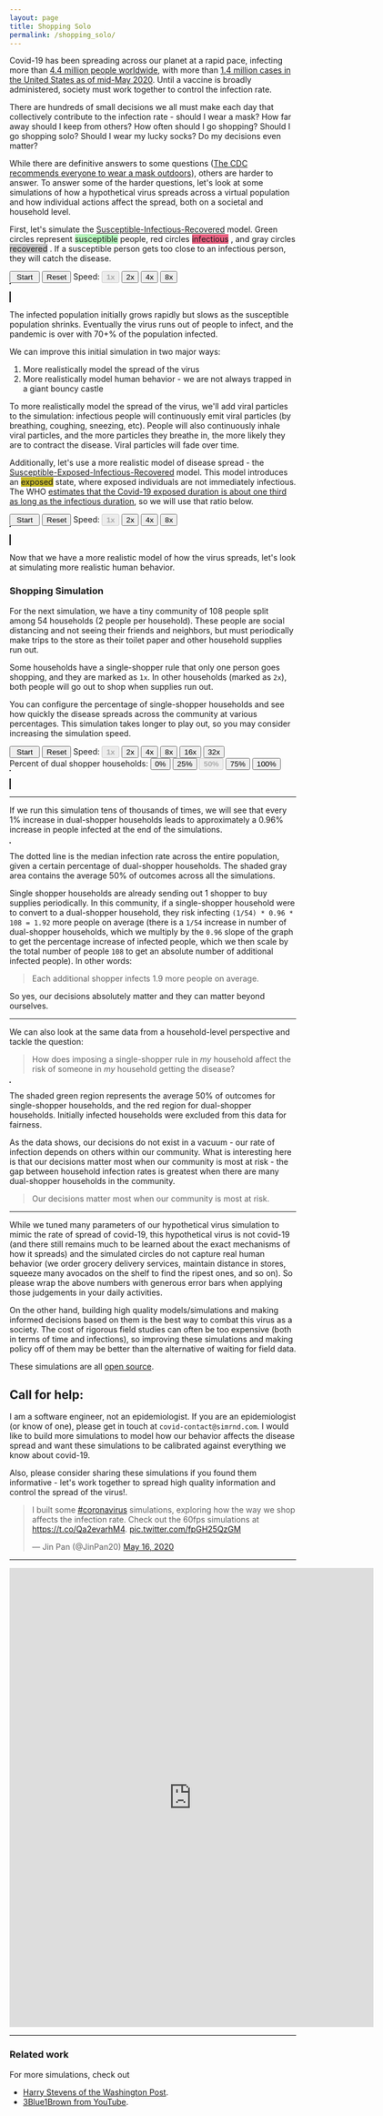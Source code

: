 ```yaml
---
layout: page
title: Shopping Solo
permalink: /shopping_solo/
---
```


<script src="./bootstrap.js"></script>

Covid-19 has been spreading across our planet at a rapid pace, infecting
more than [4.4 million people
worldwide](https://www.nytimes.com/interactive/2020/world/coronavirus-maps.html),
with more than [1.4 million cases in the United States as of mid-May
2020](https://www.nytimes.com/interactive/2020/us/coronavirus-us-cases.html).
Until a vaccine is broadly administered, society must work together to control
the infection rate.

There are hundreds of small decisions we all must make each day that
collectively contribute to the infection rate - should I wear a mask? How far away
should I keep from others? How often should I go shopping? Should I go
shopping solo? Should I wear my lucky socks? Do my decisions even matter?

While there are definitive answers to some questions ([The CDC recommends
everyone to wear a mask
outdoors](https://www.cdc.gov/coronavirus/2019-ncov/prevent-getting-sick/diy-cloth-face-coverings.html)),
others are harder to answer.  To answer some of the harder questions, let's look
at some simulations of how a hypothetical virus spreads across a virtual
population and how individual actions affect the spread, both on a societal and
household level.

First, let's simulate the
[Susceptible-Infectious-Recovered](https://en.wikipedia.org/wiki/Compartmental_models_in_epidemiology#The_SIR_model)
model.  Green circles represent <span style="background-color:
#B8F7BF">susceptible</span> people, red circles <span style="background-color:
#EB6383">infectious</span> , and gray circles <span style="background-color:
#C8C8C8">recovered</span> .  If a susceptible person gets too close to an
infectious person, they will catch the disease.

<div>
  <button id="radius_brownian0-start" style="width: 4em">Start</button>
  <button id="radius_brownian0-reset">Reset</button>
  <span>Speed:
    <button class="radius_brownian0-speed" data-speed="1" style="font-weight: bold" disabled>1x</button>
    <button class="radius_brownian0-speed" data-speed="2">2x</button>
    <button class="radius_brownian0-speed" data-speed="4">4x</button>
    <button class="radius_brownian0-speed" data-speed="8">8x</button>
  </span>
  <br>
  <div
          id="radius_brownian0-uplot"
          style="border: solid; border-width: thin; display: inline-block"
  ></div>

  <canvas
          id="radius_brownian0-canvas"
          width="600" height="400"
          style="border:1px solid #000000; width:100%">
  </canvas>
</div>

The infected population initially grows rapidly but slows as the susceptible
population shrinks.  Eventually the virus runs out of people to infect, and the
pandemic is over with 70+% of the population infected.

We can improve this initial simulation in two major ways:
1. More realistically model the spread of the virus
1. More realistically model human behavior - we are not always trapped in a giant
bouncy castle

To more realistically model the spread of the virus, we'll add viral particles
to the simulation: infectious people will continuously emit viral particles
(by breathing, coughing, sneezing, etc).  People will also continuously inhale
viral particles, and the more particles they breathe in, the more likely they
are to contract the disease.  Viral particles will fade over time.

Additionally, let's use a more realistic model of disease spread - the
[Susceptible-Exposed-Infectious-Recovered](https://en.wikipedia.org/wiki/Compartmental_models_in_epidemiology#The_SEIR_model)
model.  This model introduces an <span style="background-color:
#C7BA29">exposed</span> state, where exposed individuals are not immediately
infectious.  The WHO [estimates that the Covid-19 exposed duration is about one
third as long as the infectious
duration](https://www.who.int/docs/default-source/coronaviruse/who-china-joint-mission-on-covid-19-final-report.pdf),
so we will use that ratio below.

<div>
  <button id="particle_brownian0-start" style="width: 4em">Start</button>
  <button id="particle_brownian0-reset">Reset</button>
  <span>Speed:
    <button class="particle_brownian0-speed" data-speed="1" style="font-weight: bold" disabled>1x</button>
    <button class="particle_brownian0-speed" data-speed="2">2x</button>
    <button class="particle_brownian0-speed" data-speed="4">4x</button>
    <button class="particle_brownian0-speed" data-speed="8">8x</button>
  </span>

  <br>
  <div
          id="particle_brownian0-uplot"
          style="border: solid; border-width: thin; display: inline-block"
  ></div>

  <canvas
          id="particle_brownian0-canvas"
          width="600" height="400"
          style="border:1px solid #000000; width:100%">
  </canvas>
</div>

Now that we have a more realistic model of how the virus spreads, let's look at
simulating more realistic human behavior.

### Shopping Simulation

For the next simulation, we have a tiny community of 108 people split among 54
households (2 people per household).  These people are social distancing and
not seeing their friends and neighbors, but must periodically make trips to the
store as their toilet paper and other household supplies run out.

Some households have a single-shopper rule that only one person goes shopping,
and they are marked as `1x`.  In other households (marked as `2x`), both people
will go out to shop when supplies run out.

You can configure the percentage of single-shopper households and see how quickly
the disease spreads across the community at various percentages.  This simulation
takes longer to play out, so you may consider increasing the simulation speed.

<div>
  <button id="particle_shopper0-start" style="width: 4em">Start</button>
  <button id="particle_shopper0-reset">Reset</button>
  <span>Speed:
    <button class="particle_shopper0-speed" data-speed="1" style="font-weight: bold" disabled>1x</button>
    <button class="particle_shopper0-speed" data-speed="2">2x</button>
    <button class="particle_shopper0-speed" data-speed="4">4x</button>
    <button class="particle_shopper0-speed" data-speed="8">8x</button>
    <button class="particle_shopper0-speed" data-speed="16">16x</button>
    <button class="particle_shopper0-speed" data-speed="32">32x</button>
  </span>
  <br>
  <span>Percent of dual shopper households:
    <button class="particle_shopper0-pct-dual-shopper" data-pct="0">0%</button>
    <button class="particle_shopper0-pct-dual-shopper" data-pct="25">25%</button>
    <button class="particle_shopper0-pct-dual-shopper" data-pct="50" style="font-weight: bold" disabled>50%</button>
    <button class="particle_shopper0-pct-dual-shopper" data-pct="75">75%</button>
    <button class="particle_shopper0-pct-dual-shopper" data-pct="100">100%</button>
  </span>

  <br>
  <div
          id="particle_shopper0-uplot"
          style="border: solid; border-width: thin; display: inline-block"
  ></div>

  <canvas
          id="particle_shopper0-canvas"
          width="600" height="400"
          style="border:1px solid #000000; width:100%">
  </canvas>
</div>

<hr>

If we run this simulation tens of thousands of times, we will see that
every 1% increase in dual-shopper households leads to approximately a
0.96% increase in people infected at the end of the simulations.

<div
        id="infection_rate_vs_pct_dual_shopper"
        style="border: solid; border-width: thin; display: inline-block"
></div>

The dotted line is the median infection rate across the entire population,
given a certain percentage of dual-shopper households. The shaded gray area
contains the average 50% of outcomes across all the simulations.

Single shopper households are already sending out 1 shopper to buy supplies
periodically. In this community, if a single-shopper household were to convert
to a dual-shopper household, they risk infecting `(1/54) * 0.96 * 108 = 1.92`
more people on average (there is a `1/54` increase in number of dual-shopper
households, which we multiply by the `0.96` slope of the graph to get the
percentage increase of infected people, which we then scale by the total number
of people `108` to get an absolute number of additional infected people). In
other words:

> Each additional shopper infects 1.9 more people on average.

So yes, our decisions absolutely matter and they can matter beyond ourselves.

<hr>

We can also look at the same data from a household-level perspective and tackle
the question:

> How does imposing a single-shopper rule in _my_ household affect the risk of
> someone in _my_ household getting the disease?

<div
        id="infection_rate_by_household_type_vs_pct_dual_shopper"
        style="border: solid; border-width: thin; display: inline-block"
></div>

The shaded green region represents the average 50% of outcomes for
single-shopper households, and the red region for dual-shopper households.
Initially infected households were excluded from this data for fairness.

As the data shows, our decisions do not exist in a vacuum - our rate of infection
depends on others within our community. What is interesting here is that
our decisions matter most when our community is most at risk - the gap between
household infection rates is greatest when there are many dual-shopper households
in the community.

> Our decisions matter most when our community is most at risk.

<hr>

While we tuned many parameters of our hypothetical virus simulation to
mimic the rate of spread of covid-19, this hypothetical virus is not covid-19
(and there still remains much to be learned about the exact mechanisms of how
it spreads) and the simulated circles do not capture real human behavior
(we order grocery delivery services, maintain distance in stores, squeeze many
avocados on the shelf to find the ripest ones, and so on).  So please wrap the
above numbers with generous error bars when applying those judgements in your
daily activities.

On the other hand, building high quality models/simulations and making informed
decisions based on them is the best way to combat this virus as a society.  The
cost of rigorous field studies can often be too expensive (both in terms of
time and infections), so improving these simulations and making policy off of
them may be better than the alternative of waiting for field data.

These simulations are all [open
source](https://www.github.com/jinpan/covid-simulations/).

## Call for help:
I am a software engineer, not an epidemiologist.  If you are an epidemiologist
(or know of one), please get in touch at `covid-contact@simrnd.com`.  I would
like to build more simulations to model how our behavior affects the disease
spread and want these simulations to be calibrated against everything we know
about covid-19.

Also, please consider sharing these simulations if you found them informative -
let's work together to spread high quality information and control the spread of
the virus!.

<blockquote class="twitter-tweet"><p lang="en" dir="ltr">I built some <a href="https://twitter.com/hashtag/coronavirus?src=hash&amp;ref_src=twsrc%5Etfw">#coronavirus</a> simulations, exploring how the way we shop affects the infection rate. Check out the 60fps simulations at <a href="https://t.co/Qa2evarhM4">https://t.co/Qa2evarhM4</a>. <a href="https://t.co/fpGH25QzGM">pic.twitter.com/fpGH25QzGM</a></p>&mdash; Jin Pan (@JinPan20) <a href="https://twitter.com/JinPan20/status/1261462639516909569?ref_src=twsrc%5Etfw">May 16, 2020</a></blockquote> <script async src="https://platform.twitter.com/widgets.js" charset="utf-8"></script>

<hr>

<iframe
    src="https://docs.google.com/forms/d/e/1FAIpQLScaAb4nP7WCOu7TaKnvmtKayJ81Zcs5BH8kmMBD3-Xf61dHzg/viewform?embedded=true"
    width="640" height="807" frameborder="0" marginheight="0" marginwidth="0">
    Feedback form
</iframe>

<hr>

### Related work

For more simulations, check out
* [Harry Stevens of the Washington Post](https://www.washingtonpost.com/graphics/2020/world/corona-simulator/).
* [3Blue1Brown from YouTube](https://www.youtube.com/watch?v=gxAaO2rsdIs).
